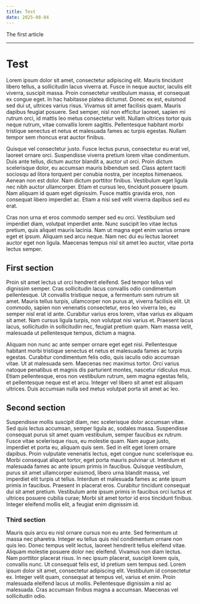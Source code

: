 ```yaml
---
title: Test
date: 2025-08-04
---
```


The first article

---

# Test

Lorem ipsum dolor sit amet, consectetur adipiscing elit. Mauris tincidunt libero
tellus, a sollicitudin lacus viverra at. Fusce in neque auctor, iaculis elit
viverra, suscipit massa. Proin consectetur vestibulum massa, et consequat ex
congue eget. In hac habitasse platea dictumst. Donec ex est, euismod sed dui ut,
ultrices varius risus. Vivamus sit amet facilisis quam. Mauris dapibus feugiat
posuere. Sed semper, nisl non efficitur laoreet, sapien mi rutrum orci, id
mattis leo metus consectetur velit. Nullam ultrices tortor quis neque rutrum,
vitae convallis lorem sagittis. Pellentesque habitant morbi tristique senectus
et netus et malesuada fames ac turpis egestas. Nullam tempor sem rhoncus erat
auctor finibus.

Quisque vel consectetur justo. Fusce lectus purus, consectetur eu erat vel,
laoreet ornare orci. Suspendisse viverra pretium lorem vitae condimentum. Duis
ante tellus, dictum auctor blandit a, auctor ut orci. Proin dictum scelerisque
dolor, eu accumsan mauris bibendum sed. Class aptent taciti sociosqu ad litora
torquent per conubia nostra, per inceptos himenaeos. Aenean non est dolor. Nam
dictum porttitor finibus. Vestibulum eget ligula nec nibh auctor ullamcorper.
Etiam et cursus leo, tincidunt posuere ipsum. Nam aliquam id quam eget
dignissim. Fusce mattis gravida eros, non consequat libero imperdiet ac. Etiam a
nisi sed velit viverra dapibus sed eu erat.

<ImageFigure
	:type="'id'"
	:id="'201912-cerro-del-tio-pio-01'"
	:caption="'abcde'"
/>

Cras non urna et eros commodo semper sed eu orci. Vestibulum sed imperdiet diam,
volutpat imperdiet ante. Nunc suscipit leo vitae lectus pretium, quis aliquet
mauris lacinia. Nam ut magna eget enim varius ornare eget et ipsum. Aliquam sed
arcu neque. Nam nec dui eu lectus laoreet auctor eget non ligula. Maecenas
tempus nisl sit amet leo auctor, vitae porta lectus semper.

## First section

Proin sit amet lectus ut orci hendrerit eleifend. Sed tempor tellus vel
dignissim semper. Cras sollicitudin lacus convallis odio condimentum
pellentesque. Ut convallis tristique neque, a fermentum sem rutrum sit amet.
Mauris tellus turpis, ullamcorper non purus at, viverra facilisis elit. Ut
commodo, sapien non venenatis consectetur, eros leo viverra leo, eu semper nisl
erat id ante. Curabitur varius eros lorem, vitae varius ex aliquam sit amet. Nam
cursus ligula turpis, non volutpat nisi varius et. Praesent lacus lacus,
sollicitudin in sollicitudin nec, feugiat pretium quam. Nam massa velit,
malesuada ut pellentesque tempus, dictum a magna.

<ImageFigure
	:type="'id'"
	:id="'202502-vista-madrid-01'"
	:caption="'abcde'"
/>

Aliquam non nunc ac ante semper ornare eget eget nisi. Pellentesque habitant
morbi tristique senectus et netus et malesuada fames ac turpis egestas.
Curabitur condimentum felis odio, quis iaculis odio accumsan vitae. Ut at
malesuada sem. Maecenas nec maximus tortor. Orci varius natoque penatibus et
magnis dis parturient montes, nascetur ridiculus mus. Etiam pellentesque, eros
non vestibulum rutrum, sem magna egestas felis, et pellentesque neque est et
arcu. Integer vel libero sit amet est aliquam ultrices. Duis accumsan nulla sed
metus volutpat porta sit amet ac leo.

## Second section

Suspendisse mollis suscipit diam, nec scelerisque dolor accumsan vitae. Sed quis
lectus accumsan, semper ligula ac, sodales massa. Suspendisse consequat purus
sit amet quam vestibulum, semper faucibus ex rutrum. Fusce vitae scelerisque
risus, eu molestie quam. Nam augue justo, imperdiet et porta eu, aliquam quis
sem. Sed in elit eget lorem ornare dapibus. Proin vulputate venenatis lectus,
eget congue nunc scelerisque eu. Morbi consequat aliquet tortor, eget porta
mauris pulvinar ut. Interdum et malesuada fames ac ante ipsum primis in
faucibus. Quisque vestibulum, purus sit amet ullamcorper euismod, libero urna
blandit massa, vel imperdiet elit turpis ut tellus. Interdum et malesuada fames
ac ante ipsum primis in faucibus. Praesent in placerat eros. Curabitur tincidunt
consequat dui sit amet pretium. Vestibulum ante ipsum primis in faucibus orci
luctus et ultrices posuere cubilia curae; Morbi sit amet tortor id eros
tincidunt finibus. Integer eleifend mollis elit, a feugiat enim dignissim id.

<ImageFigure
	:type="'id'"
	:id="'202502-vista-madrid-02'"
	:caption="'abcde'"
/>

### Third section

Mauris quis arcu eu nisl ornare cursus non eu ante. Sed fermentum ut massa nec
pharetra. Integer eu tellus quis nisl condimentum ornare non quis leo. Donec
tempus velit lectus, laoreet hendrerit tellus eleifend vitae. Aliquam molestie
posuere dolor nec eleifend. Vivamus non diam lectus. Nam porttitor placerat
risus. In nec ipsum placerat, suscipit lorem quis, convallis nunc. Ut consequat
felis est, id pretium sem tempus sed. Lorem ipsum dolor sit amet, consectetur
adipiscing elit. Vestibulum id consectetur ex. Integer velit quam, consequat at
tempus vel, varius et enim. Proin malesuada eleifend lacus ut mollis.
Pellentesque dignissim a nisl ac malesuada. Cras accumsan finibus magna a
accumsan. Maecenas vel sollicitudin odio.
